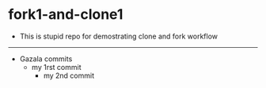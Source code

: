 # fork1-and-clone1

- This is stupid repo for demostrating clone and fork workflow


---

- Gazala commits
  - my 1rst commit
    - my 2nd commit
